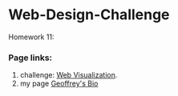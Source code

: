 # Web-Design-Challenge
Homework 11: 

### Page links:
  
  1. challenge: [Web Visualization]("https://newton1021.github.io/Web-Design-Challenge/WebVisualization").
  2. my page [Geoffrey's Bio]("https://newton1021.github.io")
